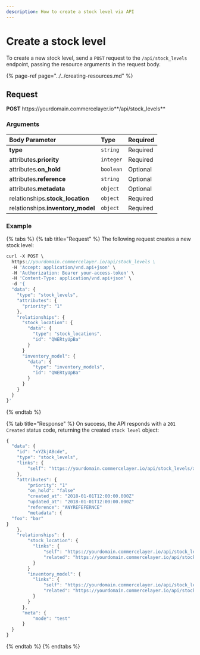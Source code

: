 ```yaml
---
description: How to create a stock level via API
---
```


# Create a stock level

To create a new stock level, send a `POST` request to the `/api/stock_levels` endpoint, passing the resource arguments in the request body.

{% page-ref page="../../creating-resources.md" %}

## Request

**POST** https://<i></i>yourdomain.commercelayer.io**/api/stock_levels**

### Arguments

| Body Parameter | Type | Required |
| :--- | :--- | :--- |
| **type** | `string` | Required |
| attributes.**priority** | `integer` | Required |
| attributes.**on_hold** | `boolean` | Optional |
| attributes.**reference** | `string` | Optional |
| attributes.**metadata** | `object` | Optional |
| relationships.**stock_location** | `object` | Required |
| relationships.**inventory_model** | `object` | Required |

### Example

{% tabs %}
{% tab title="Request" %}
The following request creates a new stock level:

```javascript
curl -X POST \
  https://yourdomain.commercelayer.io/api/stock_levels \
  -H 'Accept: application/vnd.api+json' \
  -H 'Authorization: Bearer your-access-token' \
  -H 'Content-Type: application/vnd.api+json' \
  -d '{
  "data": {
    "type": "stock_levels",
    "attributes": {
      "priority": "1"
    },
    "relationships": {
      "stock_location": {
        "data": {
          "type": "stock_locations",
          "id": "QWERtyUpBa"
        }
      }
      "inventory_model": {
        "data": {
          "type": "inventory_models",
          "id": "QWERtyUpBa"
        }
      }
    }
  }
}'
```
{% endtab %}

{% tab title="Response" %}
On success, the API responds with a `201 Created` status code, returning the created `stock level` object:

```javascript
{
  "data": {
    "id": "xYZkjABcde",
    "type": "stock_levels",
    "links": {
        "self": "https://yourdomain.commercelayer.io/api/stock_levels/xYZkjABcde"
    },
    "attributes": {
        "priority": "1"
        "on_hold": "false"
        "created_at": "2018-01-01T12:00:00.000Z"
        "updated_at": "2018-01-01T12:00:00.000Z"
        "reference": "ANYREFEFERNCE"
        "metadata": {
  "foo": "bar"
}
    },
    "relationships": {
        "stock_location": {
          "links": {
              "self": "https://yourdomain.commercelayer.io/api/stock_levels/xYZkjABcde/relationships/stock_location",
              "related": "https://yourdomain.commercelayer.io/api/stock_levels/xYZkjABcde/stock_location"
          }
        }
        "inventory_model": {
          "links": {
              "self": "https://yourdomain.commercelayer.io/api/stock_levels/xYZkjABcde/relationships/inventory_model",
              "related": "https://yourdomain.commercelayer.io/api/stock_levels/xYZkjABcde/inventory_model"
          }
        }
      },
      "meta": {
          "mode": "test"
      }
  }
}
```
{% endtab %}
{% endtabs %}
